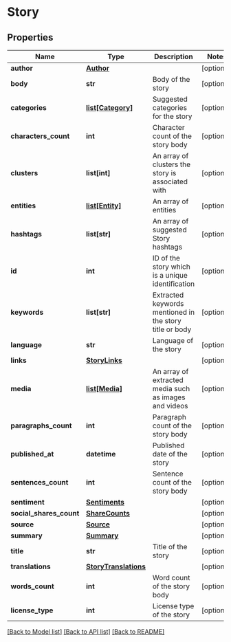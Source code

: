 # Story

## Properties
Name | Type | Description | Notes
------------ | ------------- | ------------- | -------------
**author** | [**Author**](Author.md) |  | [optional] 
**body** | **str** | Body of the story | [optional] 
**categories** | [**list[Category]**](Category.md) | Suggested categories for the story | [optional] 
**characters_count** | **int** | Character count of the story body | [optional] 
**clusters** | **list[int]** | An array of clusters the story is associated with | [optional] 
**entities** | [**list[Entity]**](Entity.md) | An array of entities | [optional] 
**hashtags** | **list[str]** | An array of suggested Story hashtags | [optional] 
**id** | **int** | ID of the story which is a unique identification | [optional] 
**keywords** | **list[str]** | Extracted keywords mentioned in the story title or body | [optional] 
**language** | **str** | Language of the story | [optional] 
**links** | [**StoryLinks**](StoryLinks.md) |  | [optional] 
**media** | [**list[Media]**](Media.md) | An array of extracted media such as images and videos | [optional] 
**paragraphs_count** | **int** | Paragraph count of the story body | [optional] 
**published_at** | **datetime** | Published date of the story | [optional] 
**sentences_count** | **int** | Sentence count of the story body | [optional] 
**sentiment** | [**Sentiments**](Sentiments.md) |  | [optional] 
**social_shares_count** | [**ShareCounts**](ShareCounts.md) |  | [optional] 
**source** | [**Source**](Source.md) |  | [optional] 
**summary** | [**Summary**](Summary.md) |  | [optional] 
**title** | **str** | Title of the story | [optional] 
**translations** | [**StoryTranslations**](StoryTranslations.md) |  | [optional] 
**words_count** | **int** | Word count of the story body | [optional] 
**license_type** | **int** | License type of the story | [optional] 

[[Back to Model list]](../README.md#documentation-for-models) [[Back to API list]](../README.md#documentation-for-api-endpoints) [[Back to README]](../README.md)


